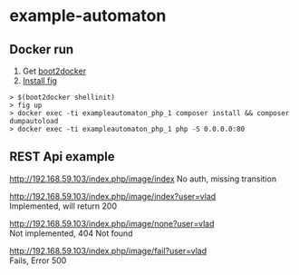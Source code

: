 # example-automaton

## Docker run
1. Get [boot2docker](http://boot2docker.io)
2. [Install fig](http://fig.sh)

```
> $(boot2docker shellinit)
> fig up
> docker exec -ti exampleautomaton_php_1 composer install && composer dumpautoload
> docker exec -ti exampleautomaton_php_1 php -S 0.0.0.0:80
```

## REST Api example

http://192.168.59.103/index.php/image/index
No auth, missing transition

http://192.168.59.103/index.php/image/index?user=vlad    
Implemented, will return 200

http://192.168.59.103/index.php/image/none?user=vlad    
Not implemented, 404 Not found

http://192.168.59.103/index.php/image/fail?user=vlad    
Fails, Error 500